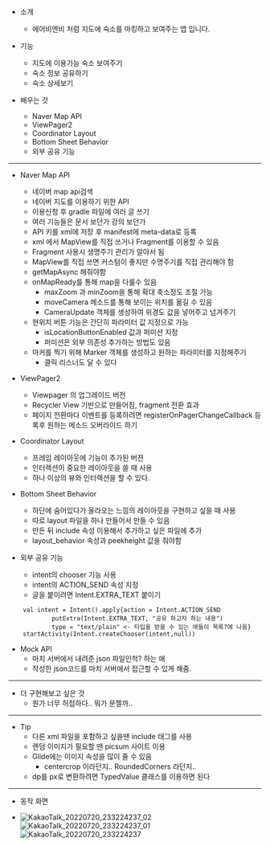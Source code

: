 - 소개
	- 에어비엔비 처럼 지도에 숙소를 마킹하고 보여주는 앱 입니다.

- 기능
	- 지도에 이용가능 숙소 보여주기
	- 숙소 정보 공유하기
	- 숙소 상세보기

- 배우는 것
	- Naver Map API
	- ViewPager2
	- Coordinator Layout
	- Bottom Sheet Behavior 
	- 외부 공유 기능

---

- Naver Map API
	- 네이버 map api검색
	- 네이버 지도를 이용하기 위한 API
	- 이용신청 후 gradle 파일에 여러 글 쓰기
	- 여러 기능들은 문서 보던가 강의 보던가
	- API 키를 xml에 저장 후 manifest에 meta-data로 등록 
	- xml 에서 MapView를 직접 쓰거나 Fragment를 이용할 수 있음
	- Fragment 사용시 생명주기 관리가 알아서 됨
	- MapView를 직접 쓰면 커스텀이 좋지만 수명주기를 직접 관리해야 함
	- getMapAsync 해줘야함 
	- onMapReady를 통해 map을 다룰수 있음
		- maxZoom 과 minZoom을 통해 확대 축소정도 조절 가능
		- moveCamera 메소드를 통해 보이는 위치를 옮길 수 있음
		- CameraUpdate 객체를 생성하여 위경도 값을 넣어주고 넘겨주기  
	- 현위치 버튼 기능은 간단히 파라미터 값 지정으로 가능
		- isLocationButtonEnabled 값과 퍼미션 지정
		- 퍼미션은 외부 의존성 추가하는 방법도 있음
	- 마커를 찍기 위해 Marker 객체를 생성하고 원하는 파라미터를 지정해주기
		- 클릭 리스너도 달 수 있다

- ViewPager2
	- Viewpager 의 업그레이드 버전
	- Recycler View 기반으로 만들어짐, fragment 전환 효과
	- 페이지 전환마다 이벤트를 등록하려면 registerOnPagerChangeCallback 등록후 원하는 메소드 오버라이드 하기


- Coordinator Layout
	- 프레임 레이아웃에 기능이 추가된 버젼
	- 인터렉션이 중요한 레이아웃을 쓸 때 사용
	- 하나 이상의 뷰와 인터렉션을 할 수 있다.


- Bottom Sheet Behavior 
	- 하단에 숨어있다가 올라오는 느낌의 레이아웃을 구현하고 싶을 때 사용
	- 따로 layout 파일을 하나 만들어서 만들 수 있음
	- 만든 뒤 include 속성 이용해서 추가하고 싶은 파일에 추가
	- layout_behavior 속성과 peekheight 값을 줘야함   

- 외부 공유 기능
	- intent의 chooser 기능 사용
	- intent의 ACTION_SEND 속성 지정
	- 글을 붙이려면 Intent.EXTRA_TEXT 붙이기 

```
	val intent = Intent().apply{action = Intent.ACTION_SEND
			putExtra(Intent.EXTRA_TEXT, "공유 하고자 하는 내용")
			type = "text/plain" <- 타입을 받을 수 있는 애들이 목록?에 나옴}
	startActivity(Intent.createChooser(intent,null))

```

- Mock API
	- 마치 서버에서 내려준 json 파일인척? 하는 애
	- 작성한 json코드를 마치 서버에서 접근할 수 있게 해줌.


---

- 더 구현해보고 싶은 것
	- 뭔가 너무 허접하다.. 뭐가 문젤까..

---

- Tip
	- 다른 xml 파일을 포함하고 싶을땐 include 태그를 사용
	- 랜덤 이미지가 필요할 땐 picsum 사이트 이용
	- Glide에는 이미지 속성을 많이 줄 수 있음
		- centercrop 이라던지.. RoundedCorners 라던지..
	- dp를 px로 변환하려면 TypedValue 클래스를 이용하면 된다

---

- 동작 화면

- ![KakaoTalk_20220720_233224237_02](https://user-images.githubusercontent.com/68932465/180008983-7e2c782b-ba7e-4c7f-97a6-d31b7a3e3d81.jpg)
  ![KakaoTalk_20220720_233224237_01](https://user-images.githubusercontent.com/68932465/180008989-2e6dee24-c379-458b-923e-457e4bd0b90c.jpg)
  ![KakaoTalk_20220720_233224237](https://user-images.githubusercontent.com/68932465/180008993-79a77bd3-77fc-48d9-87a6-80e0fa2f26cf.jpg)


